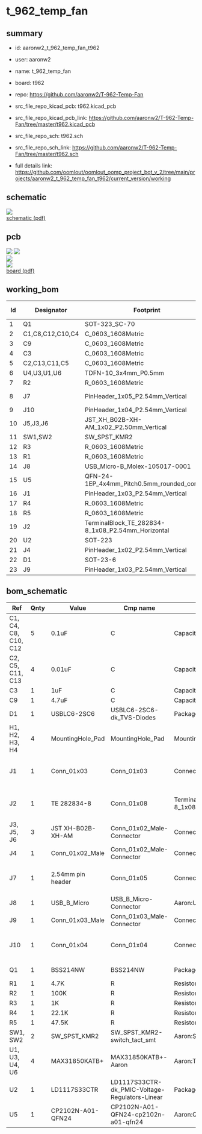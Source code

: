 # t_962_temp_fan
 
## summary 
* id: aaronw2_t_962_temp_fan_t962
* user: aaronw2
* name: t_962_temp_fan
* board: t962
* repo: https://github.com/aaronw2/T-962-Temp-Fan
* src_file_repo_kicad_pcb: t962.kicad_pcb
* src_file_repo_kicad_pcb_link: https://github.com/aaronw2/T-962-Temp-Fan/tree/master/t962.kicad_pcb


* src_file_repo_sch: t962.sch
* src_file_repo_sch_link: https://github.com/aaronw2/T-962-Temp-Fan/tree/master/t962.sch
* full details link: https://github.com/oomlout/oomlout_oomp_project_bot_v_2/tree/main/projects/aaronw2_t_962_temp_fan_t962/current_version/working  

## schematic  
![](working_schematic_600.png)  
[schematic (pdf)](working_schematic.pdf)  

## pcb  
![](working_3d_600.png) 
![](working_3d_front_600.png)  
![](working_3d_back_600.png)  
![](working_600.png)  
[board (pdf)](working.pdf)  

## working_bom
| Id | Designator | Footprint | Quantity | Designation | Supplier and ref |  | None | 
| --- | --- | --- | --- | --- | --- | --- | --- | 
| 1 | Q1 | SOT-323_SC-70 | 1 | BSS214NW |  |  | [''] | 
| 2 | C1,C8,C12,C10,C4 | C_0603_1608Metric | 5 | 0.1uF |  |  | [''] | 
| 3 | C9 | C_0603_1608Metric | 1 | 4.7uF |  |  | [''] | 
| 4 | C3 | C_0603_1608Metric | 1 | 1uF |  |  | [''] | 
| 5 | C2,C13,C11,C5 | C_0603_1608Metric | 4 | 0.01uF |  |  | [''] | 
| 6 | U4,U3,U1,U6 | TDFN-10_3x4mm_P0.5mm | 4 | MAX31850KATB+ |  |  | [''] | 
| 7 | R2 | R_0603_1608Metric | 1 | 100K |  |  | [''] | 
| 8 | J7 | PinHeader_1x05_P2.54mm_Vertical | 1 | 2.54mm pin header |  |  | [''] | 
| 9 | J10 | PinHeader_1x04_P2.54mm_Vertical | 1 | Conn_01x04 |  |  | [''] | 
| 10 | J5,J3,J6 | JST_XH_B02B-XH-AM_1x02_P2.50mm_Vertical | 3 | JST XH-B02B-XH-AM |  |  | [''] | 
| 11 | SW1,SW2 | SW_SPST_KMR2 | 2 | SW_SPST_KMR2 |  |  | [''] | 
| 12 | R3 | R_0603_1608Metric | 1 | 1K |  |  | [''] | 
| 13 | R1 | R_0603_1608Metric | 1 | 4.7K |  |  | [''] | 
| 14 | J8 | USB_Micro-B_Molex-105017-0001 | 1 | USB_B_Micro |  |  | [''] | 
| 15 | U5 | QFN-24-1EP_4x4mm_Pitch0.5mm_rounded_corners | 1 | CP2102N-A01-QFN24 |  |  | [''] | 
| 16 | J1 | PinHeader_1x03_P2.54mm_Vertical | 1 | Conn_01x03 |  |  | [''] | 
| 17 | R4 | R_0603_1608Metric | 1 | 22.1K |  |  | [''] | 
| 18 | R5 | R_0603_1608Metric | 1 | 47.5K |  |  | [''] | 
| 19 | J2 | TerminalBlock_TE_282834-8_1x08_P2.54mm_Horizontal | 1 | TE 282834-8 |  |  | [''] | 
| 20 | U2 | SOT-223 | 1 | LD1117S33CTR |  |  | [''] | 
| 21 | J4 | PinHeader_1x02_P2.54mm_Vertical | 1 | Conn_01x02_Male |  |  | [''] | 
| 22 | D1 | SOT-23-6 | 1 | USBLC6-2SC6 |  |  | [''] | 
| 23 | J9 | PinHeader_1x03_P2.54mm_Vertical | 1 | Conn_01x03_Male |  |  | [''] | 


## bom_schematic
| Ref | Qnty | Value | Cmp name | Footprint | Description | Vendor | DNP | 
| --- | --- | --- | --- | --- | --- | --- | --- | 
| C1, C4, C8, C10, C12 | 5 | 0.1uF | C | Capacitor_SMD:C_0603_1608Metric | Unpolarized capacitor |  |  | 
| C2, C5, C11, C13 | 4 | 0.01uF | C | Capacitor_SMD:C_0603_1608Metric | Unpolarized capacitor |  |  | 
| C3 | 1 | 1uF | C | Capacitor_SMD:C_0603_1608Metric | Unpolarized capacitor |  |  | 
| C9 | 1 | 4.7uF | C | Capacitor_SMD:C_0603_1608Metric | Unpolarized capacitor |  |  | 
| D1 | 1 | USBLC6-2SC6 | USBLC6-2SC6-dk_TVS-Diodes | Package_TO_SOT_SMD:SOT-23-6 |  |  |  | 
| H1, H2, H3, H4 | 4 | MountingHole_Pad | MountingHole_Pad | MountingHole:MountingHole_3mm_Pad | Mounting Hole with connection |  |  | 
| J1 | 1 | Conn_01x03 | Conn_01x03 | Connector_PinHeader_2.54mm:PinHeader_1x03_P2.54mm_Vertical | Generic connector, single row, 01x03, script generated (kicad-library-utils/schlib/autogen/connector/) |  |  | 
| J2 | 1 | TE 282834-8 | Conn_01x08 | TerminalBlock_TE-Connectivity:TerminalBlock_TE_282834-8_1x08_P2.54mm_Horizontal | Generic connector, single row, 01x08, script generated (kicad-library-utils/schlib/autogen/connector/) |  |  | 
| J3, J5, J6 | 3 | JST XH-B02B-XH-AM | Conn_01x02_Male-Connector | Connector_JST:JST_XH_B02B-XH-AM_1x02_P2.50mm_Vertical |  |  |  | 
| J4 | 1 | Conn_01x02_Male | Conn_01x02_Male-Connector | Connector_PinHeader_2.54mm:PinHeader_1x02_P2.54mm_Vertical |  |  |  | 
| J7 | 1 | 2.54mm pin header | Conn_01x05 | Connector_PinHeader_2.54mm:PinHeader_1x05_P2.54mm_Vertical | Generic connector, single row, 01x05, script generated (kicad-library-utils/schlib/autogen/connector/) |  |  | 
| J8 | 1 | USB_B_Micro | USB_B_Micro-Connector | Aaron:USB_Micro-B_Molex-105017-0001 |  |  |  | 
| J9 | 1 | Conn_01x03_Male | Conn_01x03_Male-Connector | Connector_PinHeader_2.54mm:PinHeader_1x03_P2.54mm_Vertical |  |  |  | 
| J10 | 1 | Conn_01x04 | Conn_01x04 | Connector_PinHeader_2.54mm:PinHeader_1x04_P2.54mm_Vertical | Generic connector, single row, 01x04, script generated (kicad-library-utils/schlib/autogen/connector/) |  |  | 
| Q1 | 1 | BSS214NW | BSS214NW | Package_TO_SOT_SMD:SOT-323_SC-70 | 20V Vds, 1.5A Id, N-Channel MOSFET, SOT-323 |  |  | 
| R1 | 1 | 4.7K | R | Resistor_SMD:R_0603_1608Metric | Resistor |  |  | 
| R2 | 1 | 100K | R | Resistor_SMD:R_0603_1608Metric | Resistor |  |  | 
| R3 | 1 | 1K | R | Resistor_SMD:R_0603_1608Metric | Resistor |  |  | 
| R4 | 1 | 22.1K | R | Resistor_SMD:R_0603_1608Metric | Resistor |  |  | 
| R5 | 1 | 47.5K | R | Resistor_SMD:R_0603_1608Metric | Resistor |  |  | 
| SW1, SW2 | 2 | SW_SPST_KMR2 | SW_SPST_KMR2-switch_tact_smt | Aaron:SW_SPST_KMR2 |  |  |  | 
| U1, U3, U4, U6 | 4 | MAX31850KATB+ | MAX31850KATB+-Aaron | Aaron:TDFN-10_3x4mm_P0.5mm |  |  |  | 
| U2 | 1 | LD1117S33CTR | LD1117S33CTR-dk_PMIC-Voltage-Regulators-Linear | Package_TO_SOT_SMD:SOT-223 |  |  |  | 
| U5 | 1 | CP2102N-A01-QFN24 | CP2102N-A01-QFN24-cp2102n-a01-qfn24 | Aaron:QFN-24-1EP_4x4mm_Pitch0.5mm_rounded_corners |  |  |  | 



